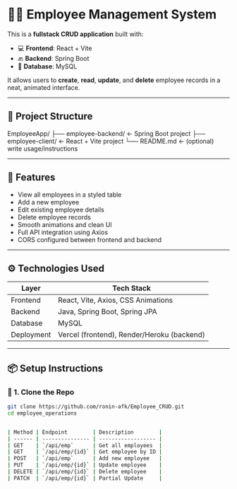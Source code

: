 # 🧑‍💼 Employee Management System

This is a **fullstack CRUD application** built with:

- 💻 **Frontend**: React + Vite
- 🔙 **Backend**: Spring Boot
- 💽 **Database**: MySQL

It allows users to **create**, **read**, **update**, and **delete** employee records in a neat, animated interface.

---

## 📁 Project Structure

EmployeeApp/
├── employee-backend/       ← Spring Boot project
├── employee-client/        ← React + Vite project
└── README.md               ← (optional) write usage/instructions



---

## 🚀 Features

- View all employees in a styled table
- Add a new employee
- Edit existing employee details
- Delete employee records
- Smooth animations and clean UI
- Full API integration using Axios
- CORS configured between frontend and backend

---

## ⚙️ Technologies Used

| Layer      | Tech Stack                         |
|------------|------------------------------------|
| Frontend   | React, Vite, Axios, CSS Animations |
| Backend    | Java, Spring Boot, Spring JPA      |
| Database   | MySQL                              |
| Deployment | Vercel (frontend), Render/Heroku (backend) |

---

## 📦 Setup Instructions

### 🔹 1. Clone the Repo

```bash
git clone https://github.com/ronin-afk/Employee_CRUD.git
cd employee_operations


| Method | Endpoint        | Description        |
| ------ | --------------- | ------------------ |
| GET    | `/api/emp`      | Get all employees  |
| GET    | `/api/emp/{id}` | Get employee by ID |
| POST   | `/api/emp`      | Add new employee   |
| PUT    | `/api/emp/{id}` | Update employee    |
| DELETE | `/api/emp/{id}` | Delete employee    |
| PATCH  | `/api/emp/{id}` | Partial Update     |

